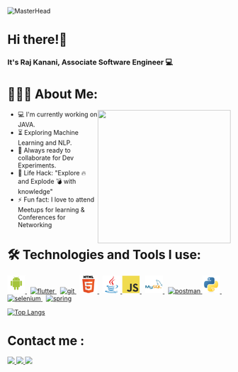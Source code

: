 ![MasterHead](https://user-images.githubusercontent.com/61055497/183496265-3ba6e5d5-eb0f-467c-9ca0-7150e5162a7f.jpg)
# Hi there!:wave: 

### It's Raj Kanani, Associate Software Engineer 💻

 # 👨🏻‍💻 About Me:

<img align="right"
    width="300"
    height="300"
    src="https://user-images.githubusercontent.com/61055497/183481229-9d9c0b17-1a50-4eb4-852f-fa83cbc7e7bc.jpg">


 - 💻 I'm currently working on JAVA.
 - ⏳ Exploring Machine Learning and NLP.
 - 🚀 Always ready to collaborate for Dev Experiments.
 - 🎯 Life Hack: "Explore 🔥 and Explode 💣 with knowledge"
 - ⚡ Fun fact: I love to attend Meetups for learning & Conferences for Networking

# 🛠️ Technologies and Tools I use:

<p align="left"> <a href="https://developer.android.com" target="_blank" rel="noreferrer"> <img src="https://raw.githubusercontent.com/devicons/devicon/master/icons/android/android-original-wordmark.svg" alt="android" width="40" height="40"/> </a> &nbsp 
 <a href="https://flutter.dev" target="_blank" rel="noreferrer"> <img src="https://www.vectorlogo.zone/logos/flutterio/flutterio-icon.svg" alt="flutter" width="40" height="40"/> </a>  &nbsp
 <a href="https://git-scm.com/" target="_blank" rel="noreferrer"> <img src="https://www.vectorlogo.zone/logos/git-scm/git-scm-icon.svg" alt="git" width="40" height="40"/> </a>  &nbsp
 <a href="https://www.w3.org/html/" target="_blank" rel="noreferrer"> <img src="https://raw.githubusercontent.com/devicons/devicon/master/icons/html5/html5-original-wordmark.svg" alt="html5" width="40" height="40"/> </a>  &nbsp
 <a href="https://www.java.com" target="_blank" rel="noreferrer"> <img src="https://raw.githubusercontent.com/devicons/devicon/master/icons/java/java-original.svg" alt="java" width="40" height="40"/> </a> <a href="https://developer.mozilla.org/en-US/docs/Web/JavaScript" target="_blank" rel="noreferrer"> <img src="https://raw.githubusercontent.com/devicons/devicon/master/icons/javascript/javascript-original.svg" alt="javascript" width="40" height="40"/> </a> &nbsp
 <a href="https://www.mysql.com/" target="_blank" rel="noreferrer"> <img src="https://raw.githubusercontent.com/devicons/devicon/master/icons/mysql/mysql-original-wordmark.svg" alt="mysql" width="40" height="40"/> </a> &nbsp
 <a href="https://postman.com" target="_blank" rel="noreferrer"> <img src="https://www.vectorlogo.zone/logos/getpostman/getpostman-icon.svg" alt="postman" width="40" height="40"/> </a> <a href="https://www.python.org" target="_blank" rel="noreferrer"> <img src="https://raw.githubusercontent.com/devicons/devicon/master/icons/python/python-original.svg" alt="python" width="40" height="40"/> </a> &nbsp
 <a href="https://www.selenium.dev" target="_blank" rel="noreferrer"> <img src="https://raw.githubusercontent.com/detain/svg-logos/780f25886640cef088af994181646db2f6b1a3f8/svg/selenium-logo.svg" alt="selenium" width="40" height="40"/> </a> &nbsp
 <a href="https://spring.io/" target="_blank" rel="noreferrer"> <img src="https://www.vectorlogo.zone/logos/springio/springio-icon.svg" alt="spring" width="40" height="40"/> </a> </p>


[![Top Langs](https://github-readme-stats.vercel.app/api/top-langs/?username=kananiraj&layout=compact)](https://github.com/anuraghazra/github-readme-stats)

# Contact me :
<p align="left">

<a href="https://instagram.com/raj_kanan_i">
  <img height="50" src="https://user-images.githubusercontent.com/61055497/183494898-76d69586-5093-4643-8c51-1e8ce3e7ee98.png"/>
</a>
<a href="https://www.linkedin.com/in/raj-kanani/">
  <img height="50" src="https://user-images.githubusercontent.com/61055497/183495175-ea54cd43-fffe-4a45-8ff1-2916484a5261.png"/>
</a>
<a href="mailto:kananiraj220@gmail.com"><img  height="50" src="https://user-images.githubusercontent.com/61055497/183495319-b4bd1617-b49c-49f0-856d-3f44aea8ad31.png">
</a>
 
</p>

